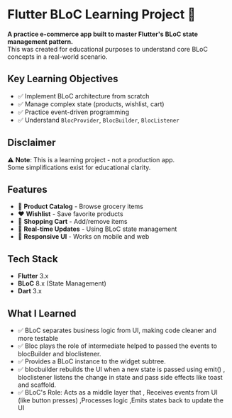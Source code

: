 # Flutter BLoC Learning Project 🧠

**A practice e-commerce app built to master Flutter's BLoC state management pattern.**  
This was created for educational purposes to understand core BLoC concepts in a real-world scenario.

## Key Learning Objectives
- ✅ Implement BLoC architecture from scratch
- ✅ Manage complex state (products, wishlist, cart)
- ✅ Practice event-driven programming
- ✅ Understand `BlocProvider`, `BlocBuilder`, `BlocListener`

## Disclaimer
⚠️ **Note**: This is a learning project - not a production app.  
Some simplifications exist for educational clarity.

## Features
- 🛒 **Product Catalog** - Browse grocery items
- ❤️ **Wishlist** - Save favorite products
- 🧺 **Shopping Cart** - Add/remove items
- 🔄 **Real-time Updates** - Using BLoC state management
- 📱 **Responsive UI** - Works on mobile and web

## Tech Stack
- **Flutter** 3.x
- **BLoC** 8.x (State Management)
- **Dart** 3.x

## What I Learned
- ✅ BLoC separates business logic from UI, making code cleaner and more testable 
- ✅ Bloc plays the role of intermediate helped to passed the events to blocBuilder  and bloclistener.
- ✅ Provides a BLoC instance to the widget subtree.
- ✅ blocbuilder rebuilds the UI when a new state is passed using emit() , bloclistener listens the change in state and pass side effects like toast and scaffold.
- ✅ BLoC's Role: Acts as a middle layer that , Receives events from UI (like button presses) ,Processes logic ,Emits states back to update the UI
